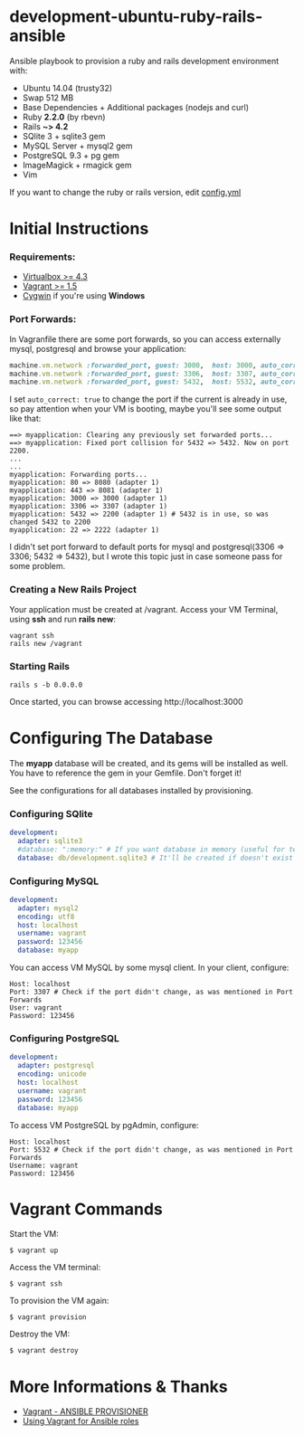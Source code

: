# development-ubuntu-ruby-rails-ansible
Ansible playbook to provision a ruby and rails development environment with:

* Ubuntu 14.04 (trusty32)
* Swap 512 MB
* Base Dependencies + Additional packages (nodejs and curl)
* Ruby **2.2.0** (by rbevn)
* Rails **~> 4.2**
* SQlite 3 + sqlite3 gem
* MySQL Server + mysql2 gem
* PostgreSQL 9.3 + pg gem
* ImageMagick + rmagick gem
* Vim

If you want to change the ruby or rails version, edit [config.yml](ansible/playbook/group_vars/all/config.yml)

# Initial Instructions

### Requirements:

* [Virtualbox >= 4.3](https://www.virtualbox.org/)
* [Vagrant >= 1.5](https://www.vagrantup.com/downloads.html)
* [Cygwin](https://www.cygwin.com/) if you're using **Windows**

### Port Forwards:

In Vagranfile there are some port forwards, so you can access externally mysql, postgresql and browse your application:

``` ruby
machine.vm.network :forwarded_port, guest: 3000,  host: 3000, auto_correct: true  # rails application
machine.vm.network :forwarded_port, guest: 3306,  host: 3307, auto_correct: true  # mysql
machine.vm.network :forwarded_port, guest: 5432,  host: 5532, auto_correct: true  # postgresql
```

I set ```auto_correct: true``` to change the port if the current is already in use,
so pay attention when your VM is booting, maybe you'll see some output like that:

```
==> myapplication: Clearing any previously set forwarded ports...
==> myapplication: Fixed port collision for 5432 => 5432. Now on port 2200.
...
...
myapplication: Forwarding ports...
myapplication: 80 => 8080 (adapter 1)
myapplication: 443 => 8081 (adapter 1)
myapplication: 3000 => 3000 (adapter 1)
myapplication: 3306 => 3307 (adapter 1)
myapplication: 5432 => 2200 (adapter 1) # 5432 is in use, so was changed 5432 to 2200
myapplication: 22 => 2222 (adapter 1)
```
I didn't set port forward to default ports for mysql and postgresql(3306 => 3306; 5432 => 5432), but I wrote this topic just in case someone pass for some problem.

### Creating a New Rails Project

Your application must be created at /vagrant.
Access your VM Terminal, using **ssh** and run **rails new**:

```
vagrant ssh
rails new /vagrant
```

### Starting Rails

```
rails s -b 0.0.0.0
```
Once started, you can browse accessing http://localhost:3000

# Configuring The Database

The **myapp** database will be created, and its gems will be installed as well.
You have to reference the gem in your Gemfile. Don't forget it!

See the configurations for all databases installed by provisioning.

### Configuring SQlite

``` yaml
development:
  adapter: sqlite3
  #database: ":memory:" # If you want database in memory (useful for test).
  database: db/development.sqlite3 # It'll be created if doesn't exist
```

### Configuring MySQL

``` yaml
development:
  adapter: mysql2
  encoding: utf8
  host: localhost
  username: vagrant
  password: 123456
  database: myapp
```

You can access VM MySQL by some mysql client. In your client, configure:

    Host: localhost
    Port: 3307 # Check if the port didn't change, as was mentioned in Port Forwards
    User: vagrant
    Password: 123456

### Configuring PostgreSQL

``` yaml
development:
  adapter: postgresql
  encoding: unicode
  host: localhost
  username: vagrant
  password: 123456
  database: myapp
```

To access VM PostgreSQL by pgAdmin, configure:

    Host: localhost
    Port: 5532 # Check if the port didn't change, as was mentioned in Port Forwards
    Username: vagrant
    Password: 123456

# Vagrant Commands

Start the VM:

```
$ vagrant up
```

Access the VM terminal:

```
$ vagrant ssh
```

To provision the VM again:

```
$ vagrant provision
```

Destroy the VM:

```
$ vagrant destroy
```

# More Informations & Thanks

* [Vagrant - ANSIBLE PROVISIONER](http://docs.vagrantup.com/v2/provisioning/ansible.html)
* [Using Vagrant for Ansible roles](http://renemoser.net/blog/2014/03/27/using-vagrant-for-ansible-roles/)
